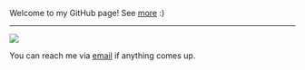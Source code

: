 Welcome to my GitHub page! See [more](https://yx1441.github.io) :)

---

![](https://github.com/yx1441/stats/master/generated/languages.svg)

You can reach me via [email](mailto:yao.xu@nyu.edu?subject=GitHub) if anything comes up.
